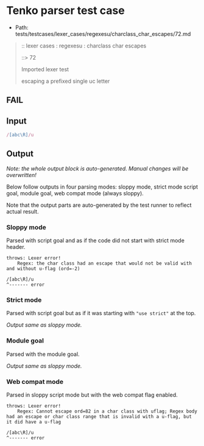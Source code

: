 # Tenko parser test case

- Path: tests/testcases/lexer_cases/regexesu/charclass_char_escapes/72.md

> :: lexer cases : regexesu : charclass char escapes
>
> ::> 72
>
> Imported lexer test
>
> escaping a prefixed single uc letter

## FAIL

## Input

`````js
/[abc\R]/u
`````

## Output

_Note: the whole output block is auto-generated. Manual changes will be overwritten!_

Below follow outputs in four parsing modes: sloppy mode, strict mode script goal, module goal, web compat mode (always sloppy).

Note that the output parts are auto-generated by the test runner to reflect actual result.

### Sloppy mode

Parsed with script goal and as if the code did not start with strict mode header.

`````
throws: Lexer error!
    Regex: the char class had an escape that would not be valid with and without u-flag (ord=-2)

/[abc\R]/u
^------- error
`````

### Strict mode

Parsed with script goal but as if it was starting with `"use strict"` at the top.

_Output same as sloppy mode._

### Module goal

Parsed with the module goal.

_Output same as sloppy mode._

### Web compat mode

Parsed in sloppy script mode but with the web compat flag enabled.

`````
throws: Lexer error!
    Regex: Cannot escape ord=82 in a char class with uflag; Regex body had an escape or char class range that is invalid with a u-flag, but it did have a u-flag

/[abc\R]/u
^------- error
`````

